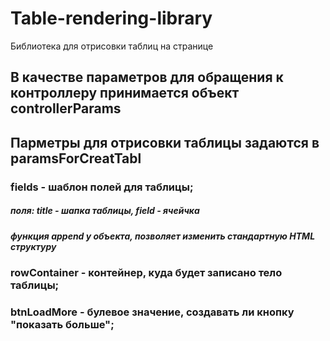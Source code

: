 # Table-rendering-library
Библиотека для отрисовки таблиц на странице
## В качестве параметров для обращения к контроллеру принимается объект controllerParams

## Парметры для отрисовки таблицы задаются в paramsForCreatTabl
### fields - шаблон полей для таблицы;
##### поля: title - шапка таблицы, field - ячейчка
##### функция append у объекта, позволяет изменить стандартную HTML структуру
### rowContainer - контейнер, куда будет записано тело таблицы;
### btnLoadMore - булевое значение, создавать ли кнопку "показать больше";
